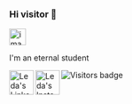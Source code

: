 ### Hi visitor 👋
<img alt="imagem de abertura" src="https://slackmojis.com/emojis/7248-baby-yoda-soup/download" width="30"/>
<p> I'm an eternal student</p>
<a href="https://www.linkedin.com/in/leda-gomes-ferreira-75324829/>">
  <img align="left" alt="Leda's LinkedIN" width= "44px" src="https://img.shields.io/badge/LinkedIn-0077B5?style=for-the-badge&logo=linkedin&logoColor=white"/>
  </a>
  <a href="https://www.linkedin.com/in/leda-gomes-ferreira-75324829/>">
  <img align="left" alt="Leda's Instagran" width= "44px" src="https://img.shields.io/badge/Instagram-E4405F?style=for-the-badge&logo=instagram&logoColor=white"
/>
  </a>
  <img src="https://badges.pufler.dev/visits/Mitsu325/Mitsu325" alt="Visitors badge" />
  
